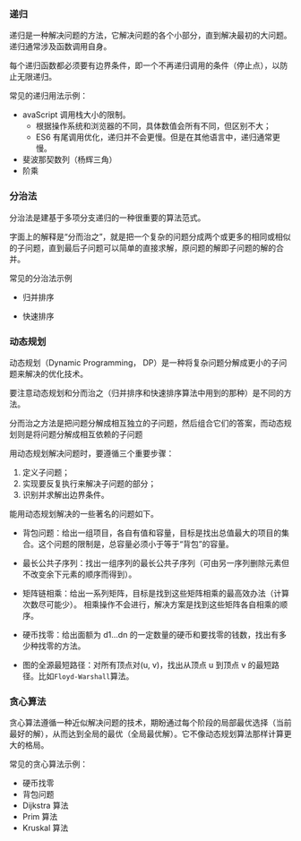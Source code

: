 ### 递归

递归是一种解决问题的方法，它解决问题的各个小部分，直到解决最初的大问题。递归通常涉及函数调用自身。

每个递归函数都必须要有边界条件，即一个不再递归调用的条件（停止点），以防止无限递归。

常见的递归用法示例：

- avaScript 调用栈大小的限制。
  - 根据操作系统和浏览器的不同，具体数值会所有不同，但区别不大；
  - ES6 有尾调用优化，递归并不会更慢。但是在其他语言中，递归通常更慢。
- 斐波那契数列（杨辉三角）
- 阶乘

### 分治法

分治法是建基于多项分支递归的一种很重要的算法范式。

字面上的解释是“分而治之”，就是把一个复杂的问题分成两个或更多的相同或相似的子问题，直到最后子问题可以简单的直接求解，原问题的解即子问题的解的合并。

常见的分治法示例

- 归并排序

- 快速排序

### 动态规划

动态规划（Dynamic Programming， DP）是一种将复杂问题分解成更小的子问题来解决的优化技术。

要注意动态规划和分而治之（归并排序和快速排序算法中用到的那种）是不同的方法。

分而治之方法是把问题分解成相互独立的子问题，然后组合它们的答案，而动态规划则是将问题分解成相互依赖的子问题

用动态规划解决问题时，要遵循三个重要步骤：

1. 定义子问题；
2. 实现要反复执行来解决子问题的部分；
3. 识别并求解出边界条件。

能用动态规划解决的一些著名的问题如下。

- 背包问题：给出一组项目，各自有值和容量，目标是找出总值最大的项目的集合。这个问题的限制是，总容量必须小于等于“背包”的容量。

- 最长公共子序列：找出一组序列的最长公共子序列（可由另一序列删除元素但不改变余下元素的顺序而得到）。

- 矩阵链相乘：给出一系列矩阵，目标是找到这些矩阵相乘的最高效办法（计算次数尽可能少）。
  相乘操作不会进行，解决方案是找到这些矩阵各自相乘的顺序。

- 硬币找零：给出面额为 d1…dn 的一定数量的硬币和要找零的钱数，找出有多少种找零的方法。

- 图的全源最短路径：对所有顶点对(u, v)，找出从顶点 u 到顶点 v 的最短路径。比如`Floyd-Warshall`算法。

### 贪心算法

贪心算法遵循一种近似解决问题的技术，期盼通过每个阶段的局部最优选择（当前最好的解），从而达到全局的最优（全局最优解）。它不像动态规划算法那样计算更大的格局。

常见的贪心算法示例：

- 硬币找零
- 背包问题
- Dijkstra 算法
- Prim 算法
- Kruskal 算法
